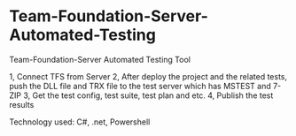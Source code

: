# Team-Foundation-Server-Automated-Testing
Team-Foundation-Server Automated Testing Tool

1, Connect TFS from Server
2, After deploy the project and the related tests, push the DLL file and TRX file to the test server which has MSTEST and 7-ZIP
3, Get the test config, test suite, test plan and etc.
4, Publish the test results

Technology used: C#, .net, Powershell
